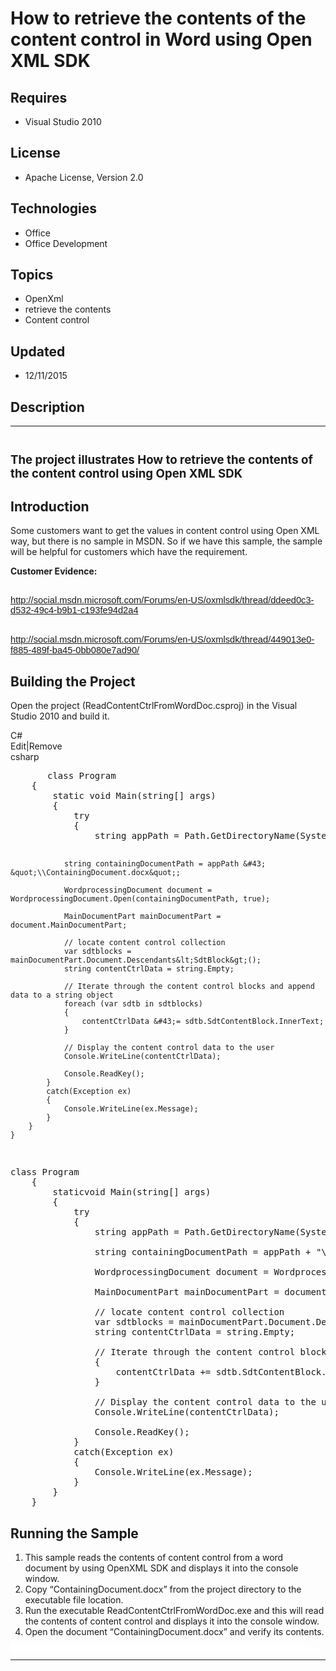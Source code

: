 # How to retrieve the contents of the content control in Word using Open XML SDK
## Requires
- Visual Studio 2010
## License
- Apache License, Version 2.0
## Technologies
- Office
- Office Development
## Topics
- OpenXml
- retrieve the contents
- Content control
## Updated
- 12/11/2015
## Description

<hr>
<div><a href="http://blogs.msdn.com/b/onecode" style="margin-top:3px"><img src="-onecodesampletopbanner" alt="">
</a></div>
<h2><span style="font-size:14.0pt; line-height:115%">The project illustrates How to retrieve the contents of the content control using Open XML SDK
</span></h2>
<h2>Introduction</h2>
<p class="MsoNormal">Some customers want to get the values in content control using Open XML way, but there is no sample in MSDN. So if we have this sample, the sample will be helpful for customers which have the requirement.</p>
<p class="MsoNormal"><strong>Customer Evidence: </strong></p>
<h2><span style="font-size:11.0pt; line-height:115%; font-family:&quot;Calibri&quot;,sans-serif; font-weight:normal"><a href="http://social.msdn.microsoft.com/Forums/en-US/oxmlsdk/thread/ddeed0c3-d532-49c4-b9b1-c193fe94d2a4">http://social.msdn.microsoft.com/Forums/en-US/oxmlsdk/thread/ddeed0c3-d532-49c4-b9b1-c193fe94d2a4</a>
</span></h2>
<h2><span style="font-size:11.0pt; line-height:115%; font-family:&quot;Calibri&quot;,sans-serif; font-weight:normal"><a href="http://social.msdn.microsoft.com/Forums/en-US/oxmlsdk/thread/449013e0-f885-489f-ba45-0bb080e7ad90/">http://social.msdn.microsoft.com/Forums/en-US/oxmlsdk/thread/449013e0-f885-489f-ba45-0bb080e7ad90/</a>
</span></h2>
<h2>Building the Project</h2>
<p class="MsoNormal" style="margin-bottom:.0001pt; line-height:normal; text-autospace:none">
Open the project (ReadContentCtrlFromWordDoc.csproj) in the Visual Studio 2010 and build it.</p>
<p class="MsoNormal" style="margin-bottom:.0001pt; line-height:normal; text-autospace:none">
</p>
<div class="scriptcode">
<div class="pluginEditHolder" pluginCommand="mceScriptCode">
<div class="title"><span>C#</span></div>
<div class="pluginLinkHolder"><span class="pluginEditHolderLink">Edit</span>|<span class="pluginRemoveHolderLink">Remove</span></div>
<span class="hidden">csharp</span>
<pre class="hidden">       class Program
    {
        static void Main(string[] args)
        {
            try
            {
                string appPath = Path.GetDirectoryName(System.Reflection.Assembly.GetExecutingAssembly().Location);

                string containingDocumentPath = appPath &#43; &quot;\\ContainingDocument.docx&quot;;

                WordprocessingDocument document = WordprocessingDocument.Open(containingDocumentPath, true);

                MainDocumentPart mainDocumentPart = document.MainDocumentPart;

                // locate content control collection
                var sdtblocks = mainDocumentPart.Document.Descendants&lt;SdtBlock&gt;();
                string contentCtrlData = string.Empty;

                // Iterate through the content control blocks and append data to a string object
                foreach (var sdtb in sdtblocks)
                {
                    contentCtrlData &#43;= sdtb.SdtContentBlock.InnerText;
                }

                // Display the content control data to the user
                Console.WriteLine(contentCtrlData);

                Console.ReadKey();
            }
            catch(Exception ex)
            {
                Console.WriteLine(ex.Message);
            }
        }
    }
</pre>
<div class="preview">
<pre class="csharp"><span class="cs__keyword">class</span>&nbsp;Program&nbsp;
&nbsp;&nbsp;&nbsp;&nbsp;{&nbsp;
&nbsp;&nbsp;&nbsp;&nbsp;&nbsp;&nbsp;&nbsp;&nbsp;<span class="cs__keyword">static</span><span class="cs__keyword">void</span>&nbsp;Main(<span class="cs__keyword">string</span>[]&nbsp;args)&nbsp;
&nbsp;&nbsp;&nbsp;&nbsp;&nbsp;&nbsp;&nbsp;&nbsp;{&nbsp;
&nbsp;&nbsp;&nbsp;&nbsp;&nbsp;&nbsp;&nbsp;&nbsp;&nbsp;&nbsp;&nbsp;&nbsp;<span class="cs__keyword">try</span>&nbsp;
&nbsp;&nbsp;&nbsp;&nbsp;&nbsp;&nbsp;&nbsp;&nbsp;&nbsp;&nbsp;&nbsp;&nbsp;{&nbsp;
&nbsp;&nbsp;&nbsp;&nbsp;&nbsp;&nbsp;&nbsp;&nbsp;&nbsp;&nbsp;&nbsp;&nbsp;&nbsp;&nbsp;&nbsp;&nbsp;<span class="cs__keyword">string</span>&nbsp;appPath&nbsp;=&nbsp;Path.GetDirectoryName(System.Reflection.Assembly.GetExecutingAssembly().Location);&nbsp;
&nbsp;
&nbsp;&nbsp;&nbsp;&nbsp;&nbsp;&nbsp;&nbsp;&nbsp;&nbsp;&nbsp;&nbsp;&nbsp;&nbsp;&nbsp;&nbsp;&nbsp;<span class="cs__keyword">string</span>&nbsp;containingDocumentPath&nbsp;=&nbsp;appPath&nbsp;&#43;&nbsp;<span class="cs__string">&quot;\\ContainingDocument.docx&quot;</span>;&nbsp;
&nbsp;
&nbsp;&nbsp;&nbsp;&nbsp;&nbsp;&nbsp;&nbsp;&nbsp;&nbsp;&nbsp;&nbsp;&nbsp;&nbsp;&nbsp;&nbsp;&nbsp;WordprocessingDocument&nbsp;document&nbsp;=&nbsp;WordprocessingDocument.Open(containingDocumentPath,&nbsp;<span class="cs__keyword">true</span>);&nbsp;
&nbsp;
&nbsp;&nbsp;&nbsp;&nbsp;&nbsp;&nbsp;&nbsp;&nbsp;&nbsp;&nbsp;&nbsp;&nbsp;&nbsp;&nbsp;&nbsp;&nbsp;MainDocumentPart&nbsp;mainDocumentPart&nbsp;=&nbsp;document.MainDocumentPart;&nbsp;
&nbsp;
&nbsp;&nbsp;&nbsp;&nbsp;&nbsp;&nbsp;&nbsp;&nbsp;&nbsp;&nbsp;&nbsp;&nbsp;&nbsp;&nbsp;&nbsp;&nbsp;<span class="cs__com">//&nbsp;locate&nbsp;content&nbsp;control&nbsp;collection</span>&nbsp;
&nbsp;&nbsp;&nbsp;&nbsp;&nbsp;&nbsp;&nbsp;&nbsp;&nbsp;&nbsp;&nbsp;&nbsp;&nbsp;&nbsp;&nbsp;&nbsp;var&nbsp;sdtblocks&nbsp;=&nbsp;mainDocumentPart.Document.Descendants&lt;SdtBlock&gt;();&nbsp;
&nbsp;&nbsp;&nbsp;&nbsp;&nbsp;&nbsp;&nbsp;&nbsp;&nbsp;&nbsp;&nbsp;&nbsp;&nbsp;&nbsp;&nbsp;&nbsp;<span class="cs__keyword">string</span>&nbsp;contentCtrlData&nbsp;=&nbsp;<span class="cs__keyword">string</span>.Empty;&nbsp;
&nbsp;
&nbsp;&nbsp;&nbsp;&nbsp;&nbsp;&nbsp;&nbsp;&nbsp;&nbsp;&nbsp;&nbsp;&nbsp;&nbsp;&nbsp;&nbsp;&nbsp;<span class="cs__com">//&nbsp;Iterate&nbsp;through&nbsp;the&nbsp;content&nbsp;control&nbsp;blocks&nbsp;and&nbsp;append&nbsp;data&nbsp;to&nbsp;a&nbsp;string&nbsp;object</span><span class="cs__keyword">foreach</span>&nbsp;(var&nbsp;sdtb&nbsp;<span class="cs__keyword">in</span>&nbsp;sdtblocks)&nbsp;
&nbsp;&nbsp;&nbsp;&nbsp;&nbsp;&nbsp;&nbsp;&nbsp;&nbsp;&nbsp;&nbsp;&nbsp;&nbsp;&nbsp;&nbsp;&nbsp;{&nbsp;
&nbsp;&nbsp;&nbsp;&nbsp;&nbsp;&nbsp;&nbsp;&nbsp;&nbsp;&nbsp;&nbsp;&nbsp;&nbsp;&nbsp;&nbsp;&nbsp;&nbsp;&nbsp;&nbsp;&nbsp;contentCtrlData&nbsp;&#43;=&nbsp;sdtb.SdtContentBlock.InnerText;&nbsp;
&nbsp;&nbsp;&nbsp;&nbsp;&nbsp;&nbsp;&nbsp;&nbsp;&nbsp;&nbsp;&nbsp;&nbsp;&nbsp;&nbsp;&nbsp;&nbsp;}&nbsp;
&nbsp;
&nbsp;&nbsp;&nbsp;&nbsp;&nbsp;&nbsp;&nbsp;&nbsp;&nbsp;&nbsp;&nbsp;&nbsp;&nbsp;&nbsp;&nbsp;&nbsp;<span class="cs__com">//&nbsp;Display&nbsp;the&nbsp;content&nbsp;control&nbsp;data&nbsp;to&nbsp;the&nbsp;user</span>&nbsp;
&nbsp;&nbsp;&nbsp;&nbsp;&nbsp;&nbsp;&nbsp;&nbsp;&nbsp;&nbsp;&nbsp;&nbsp;&nbsp;&nbsp;&nbsp;&nbsp;Console.WriteLine(contentCtrlData);&nbsp;
&nbsp;
&nbsp;&nbsp;&nbsp;&nbsp;&nbsp;&nbsp;&nbsp;&nbsp;&nbsp;&nbsp;&nbsp;&nbsp;&nbsp;&nbsp;&nbsp;&nbsp;Console.ReadKey();&nbsp;
&nbsp;&nbsp;&nbsp;&nbsp;&nbsp;&nbsp;&nbsp;&nbsp;&nbsp;&nbsp;&nbsp;&nbsp;}&nbsp;
&nbsp;&nbsp;&nbsp;&nbsp;&nbsp;&nbsp;&nbsp;&nbsp;&nbsp;&nbsp;&nbsp;&nbsp;<span class="cs__keyword">catch</span>(Exception&nbsp;ex)&nbsp;
&nbsp;&nbsp;&nbsp;&nbsp;&nbsp;&nbsp;&nbsp;&nbsp;&nbsp;&nbsp;&nbsp;&nbsp;{&nbsp;
&nbsp;&nbsp;&nbsp;&nbsp;&nbsp;&nbsp;&nbsp;&nbsp;&nbsp;&nbsp;&nbsp;&nbsp;&nbsp;&nbsp;&nbsp;&nbsp;Console.WriteLine(ex.Message);&nbsp;
&nbsp;&nbsp;&nbsp;&nbsp;&nbsp;&nbsp;&nbsp;&nbsp;&nbsp;&nbsp;&nbsp;&nbsp;}&nbsp;
&nbsp;&nbsp;&nbsp;&nbsp;&nbsp;&nbsp;&nbsp;&nbsp;}&nbsp;
&nbsp;&nbsp;&nbsp;&nbsp;}&nbsp;
</pre>
</div>
</div>
</div>
<p></p>
<h2>Running the Sample</h2>
<ol>
<li>This sample reads the contents of content control from a word document by using OpenXML SDK and displays it into the console window.
</li><li>Copy &ldquo;ContainingDocument.docx&rdquo; from the project directory to the executable file location.
</li><li>Run the executable ReadContentCtrlFromWordDoc.exe and this will read the contents of content control and displays it into the console window.
</li><li>Open the document &ldquo;ContainingDocument.docx&rdquo; and verify its contents.
</li></ol>
<p style="line-height:0.6pt; color:white">Microsoft All-In-One Code Framework is a free, centralized code sample library driven by developers' real-world pains and needs. The goal is to provide customer-driven code samples for all Microsoft development technologies,
 and reduce developers' efforts in solving typical programming tasks. Our team listens to developers&rsquo; pains in the MSDN forums, social media and various DEV communities. We write code samples based on developers&rsquo; frequently asked programming tasks,
 and allow developers to download them with a short sample publishing cycle. Additionally, we offer a free code sample request service. It is a proactive way for our developer community to obtain code samples directly from Microsoft.</p>
<hr>
<div><a href="http://go.microsoft.com/?linkid=9759640" style="margin-top:3px"><img src="-onecodelogo" alt="">
</a></div>
